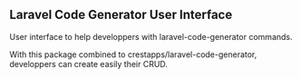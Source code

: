 ## Laravel Code Generator User Interface
User interface to help developpers with laravel-code-generator commands.


With this package combined to crestapps/laravel-code-generator, developpers can create easily their CRUD.
